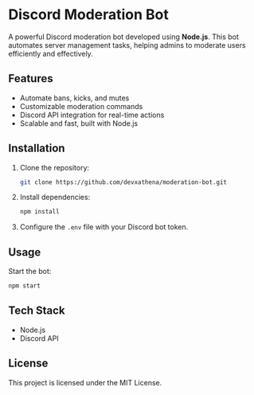 # Discord Moderation Bot

A powerful Discord moderation bot developed using **Node.js**. This bot automates server management tasks, helping admins to moderate users efficiently and effectively.

## Features
- Automate bans, kicks, and mutes
- Customizable moderation commands
- Discord API integration for real-time actions
- Scalable and fast, built with Node.js

## Installation
1. Clone the repository:
    ```bash
    git clone https://github.com/devxathena/moderation-bot.git
    ```
2. Install dependencies:
    ```bash
    npm install
    ```
3. Configure the `.env` file with your Discord bot token.

## Usage
Start the bot:
```bash
npm start
```

## Tech Stack
- Node.js
- Discord API

## License
This project is licensed under the MIT License.
